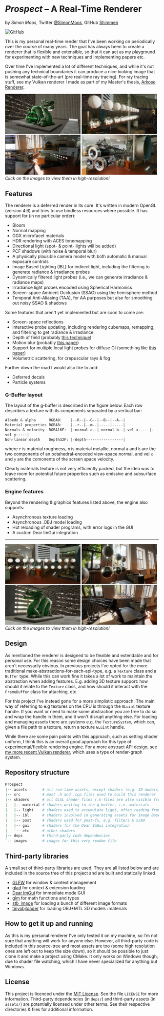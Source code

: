 # _**Prospect**_ – A Real-Time Renderer
by *Simon Moos*, Twitter [@SimonMoos](https://twitter.com/SimonMoos), GitHub [Shimmen](https://github.com/Shimmen/)

![GitHub](https://img.shields.io/github/license/Shimmen/Prospect.svg?style=for-the-badge)

This is my personal real-time render that I've been working on periodically over the course of many years. The goal has always been to create a renderer that is flexible and extensible, so that it can act as my playground for experimenting with new techniques and implementing papers etc.

Over time I've implemented a lot of different techniques, and while it's not pushing any technical boundaries it can produce a nice looking image that is somewhat state-of-the-art (pre real-time ray tracing). For ray tracing stuff, see my Vulkan renderer I made as part of my Master's thesis, [Arkose Renderer](https://github.com/Shimmen/ArkoseRenderer/).

<img src="images/dragon-in-room.png" width="49%"></img>
<img src="images/materials.png" width="49%"></img>
<img src="images/gui-showcase.png" width="49%"></img>
<img src="images/revolver.png" width="49%"></img>
*Click on the images to view them in high-resolution!*

## Features

The renderer is a deferred render in its core. It's written in modern OpenGL (version 4.6) and tries to use bindless resources where possible. It has support for (in no particular order):

 - Bloom
 - Normal mapping
 - GGX microfacet materials
 - HDR rendering with ACES tonemapping
 - Directional light (spot- & point- lights will be added)
 - PCF shadows (with noise & temporal blur)
 - A physically plausible camera model with both automatic & manual exposure controls
 - Image Based Lighting (IBL) for indirect light, including the filtering to generate radiance & irradiance probes
 - Dynamically filtered light probes (i.e., we can generate irradiance & radiance maps)
 - Irradiance light probes encoded using Spherical Harmonics
 - Screen-space Ambient Occlusion (SSAO) using the hemisphere method
 - Temporal Anti-Aliasing (TAA), for AA purposes but also for smoothing out noisy SSAO & shadows

Some features that aren't yet implemented but are soon to come are:
 - Screen-space reflections
 - Interactive probe updating, including rendering cubemaps, remapping, and filtering to get radiance & irradiance
 - Depth of field (probably [this technique](http://tuxedolabs.blogspot.com/2018/05/bokeh-depth-of-field-in-single-pass.html))
 - Motion blur (probably [this paper](https://casual-effects.com/research/Guertin2013MotionBlurReport/Guertin2013MotionBlur-small.pdf))
 - Support for multiple local light probes for diffuse GI (something like [this paper](https://research.nvidia.com/publication/real-time-global-illumination-using-precomputed-light-field-probes))
 - Volumetric scattering, for crepuscular rays & fog

Further down the road I would also like to add:
 - Deferred decals
 - Particle systems


### G-Buffer layout

The layout of the g-buffer is described in the figure below. Each row describes a texture with its components separated by a vertical bar:

```
Albedo & alpha      RGBA8:    |--R--|--G--|--B--|--A--|
Material properties RGBA8:    |--r--|--m--|-----|-----|
Normals & velocity  RGBA16F:  |-normal a--|-normal b--|-vel x-----|-vel y-----|
Non-linear depth    Depth32F: |-depth-----------------|
```

where `r` is material roughness, `m` is material metallic, normal `a` and `b` are the two components of an octahedral-encoded view-space normal, and vel `x` and `y` are the comonents of the screen space velocity.

Clearly materials texture is not very efficiently packed, but the idea was to leave room for potential future properties such as emissive and subsurface scattering.

### Engine features

Beyond the rendering & graphics features listed above, the engine also supports:

 - Asynchronous texture loading
 - Asynchronous .OBJ model loading
 - Hot reloading of shader programs, with error logs in the GUI
 - A custom Dear ImGui integration


---

<img src="images/materials-2.png" width="49%"></img>
<img src="images/spheres.png" width="49%"></img>
<img src="images/dragon-in-room-2.png" width="49%"></img>
<img src="images/scene.png" width="49%"></img>
*Click on the images to view them in high-resolution!*

## Design
As mentioned the renderer is designed to be flexible and extendable and for personal use. For this reason some design choices have been made that aren't necessarily obvious. In previous projects I've opted for the more traditional make-abstractions-for-each-api-type, e.g. a `Texture` class and a `Buffer` type. While this can work fine it takes a lot of work to maintain the abstraction when adding features. E.g. adding 3D texture support: how should it relate to the `Texture` class, and how should it interact with the `FrameBuffer` class for attaching, etc.

For this project I've instead gone for a more simplistic approach. The main way of referring to e.g textures on the CPU is through the `GLuint` texture handle. If you want or need to make some abstraction you are free to do so and wrap the handle in them, and it won't disrupt anything else. For loading and managing assets there are *systems* e.g. the `TextureSystem`, which can, given a file path to a texture, return a texture `GLuint` handle.

While there are some pain points with this approach, such as setting shader uniform, I think this is an overall good approach for this type of experimental/flexible rendering engine. For a more abstract API design, see [my more recent Vulkan renderer](https://github.com/Shimmen/ArkoseRenderer/), which uses a type of render-graph system.


## Repository structure
```bash
Prospect
|-- assets       # all run-time assets, except shaders (e.g. 3D models, images)
|-- src          # most .h and .cpp files used to build this renderer
|-- shaders      # all GLSL shader files (.h-files are also visible from C/C++)
|   |-- material # shaders writing to the g-buffer, i.e. materials
|   |-- light    # shaders used to accumulate light, often reading from the g-buffer
|   |-- ibl      # shaders involved in generating assets for Image Based Lighting (IBL)
|   |-- post     # shaders used for post-fx, e.g. filters & SSAO
|   |-- gui      # shaders for the Dear ImGui integration
|   `-- etc      # other shaders
|-- deps         # third-party code dependencies
`-- images       # images for this very readme file
```


## Third-party libraries
A small set of third-party libraries are used. They are all listed below and are included in the source tree of this project and are built and statically linked.

 - [GLFW](https://www.glfw.org/) for window & context management
 - [glad](https://github.com/Dav1dde/glad) for context & extension loading
 - [Dear ImGui](https://github.com/ocornut/imgui) for immediate mode GUI
 - [glm](https://glm.g-truc.net/0.9.9/index.html) for math functions and types
 - [stb_image](https://github.com/nothings/stb/blob/master/stb_image.h) for loading a bunch of different image formats
 - [tinyobjloader](https://github.com/syoyo/tinyobjloader) for loading OBJ+MTL 3D models+materials


## How to get it up and running
As this is my personal renderer I've only tested it on my machine, so I'm not sure that anything will work for anyone else. However, all third-party code is included in this source-tree and most assets are too (some high resolution ones are left out to keep the size down), so it should be possible to just clone it and make a project using CMake. It only works on Windows though, due to shader file watching, which I have never specialized for anything but Windows.


## License
This project is licenced under the [MIT License](https://choosealicense.com/licenses/mit/). See the file `LICENSE` for more information. Third-party dependencies (in `deps/`) and third-party assets (in `assets/`) are potentially licensed under other terms. See their respective directories & files for additional information.
